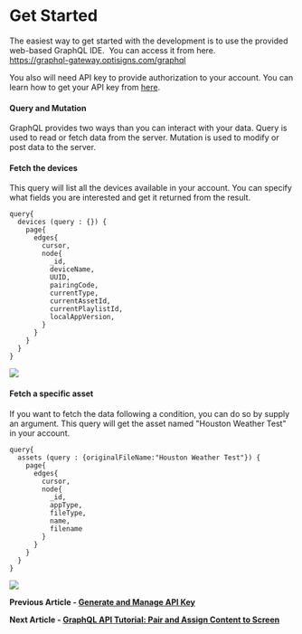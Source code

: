 # Get Started

The easiest way to get started with the development is to use the provided web-based GraphQL IDE.  You can access it from here.  
<https://graphql-gateway.optisigns.com/graphql>

You also will need API key to provide authorization to your account. You can learn how to get your API key from [here](https://docs.optisigns.com/v1/docs/api-key).

#### **Query and Mutation**

GraphQL provides two ways than you can interact with your data. Query is used to read or fetch data from the server. Mutation is used to modify or post data to the server.

#### **Fetch the devices**

This query will list all the devices available in your account. You can specify what fields you are interested and get it returned from the result.

```
query{  
  devices (query : {}) {  
    page{  
      edges{  
        cursor,  
        node{  
          _id,  
          deviceName,  
          UUID,  
          pairingCode,  
          currentType,  
          currentAssetId,  
          currentPlaylistId,  
          localAppVersion,  
        }  
      }  
    }  
  }  
}
```

![](https://support.optisigns.com/hc/article_attachments/36565329200147)

#### **Fetch a specific asset**

If you want to fetch the data following a condition, you can do so by supply an argument. This query will get the asset named "Houston Weather Test" in your account.

```
query{  
  assets (query : {originalFileName:"Houston Weather Test"}) {  
    page{  
      edges{  
        cursor,  
        node{  
          _id,  
          appType,  
          fileType,  
          name,  
          filename  
        }  
      }  
    }  
  }  
}
```

![](https://support.optisigns.com/hc/article_attachments/36565329203091)

**Previous Article - [Generate and Manage API Key](https://support.optisigns.com/hc/en-us/articles/4414563797139-Generate-Manage-OptiSigns-API-Key)**

**Next Article - [GraphQL API Tutorial: Pair and Assign Content to Screen](https://support.optisigns.com/hc/en-us/articles/4414553099667-GraphQL-API-Tutorial-Pair-and-Assign-Content-to-Screen)**